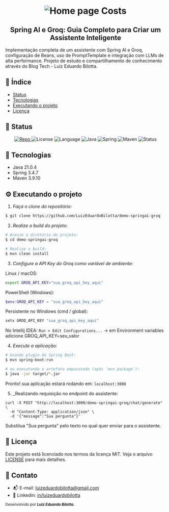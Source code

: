 <h1 align="center">
    <img src="https://i.imgur.com/SDlSy0P.png" alt="Home page Costs"/>
</h1>
<h2 align="center">Spring AI e Groq: Guia Completo para Criar um Assistente Inteligente</h2>
<p> 
  Implementação completa de um assistente com Spring AI e Groq, configuração de Beans, uso de PromptTemplate e integração com LLMs de alta performance. Projeto de estudo e compartilhamento de conhecimento através do Blog Tech - Luiz Eduardo Bilotta.
</p>

## :dart: Índice

- [Status](#status)
- [Tecnologias](#tecnologias)
- [Executando o projeto](#executando-o-projeto)
- [Licença](#licença)

## :game_die: Status

<p align="center">

 <a href="https://github.com/LuizEduardoBilotta/demo-springai-groq">
    <img src="https://img.shields.io/badge/Repo-demo--springai--groq-2b82c9?style=for-the-badge&logo=github" alt="Repo">
  </a>
  <img src="https://img.shields.io/badge/License-MIT-brightgreen?style=for-the-badge&logo=github" alt="License">
  <img src="https://img.shields.io/badge/Language-Java-007396?style=for-the-badge&logo=openjdk" alt="Language">
  <img src="https://img.shields.io/badge/Java-21-orange?style=for-the-badge&logo=java" alt="Java">
  <img src="https://img.shields.io/badge/Spring-3.4.7-6DB33F?style=for-the-badge&logo=spring" alt="Spring">
  <img src="https://img.shields.io/badge/Maven-3.9.10-007396?style=for-the-badge&logo=apachemaven" alt="Maven">
  <img src="https://img.shields.io/badge/Status-Study-blue?style=for-the-badge" alt="Status">
</p>

## :toolbox: Tecnologias

- Java 21.0.4
- Spring 3.4.7
- Maven 3.9.10

## :gear: Executando o projeto

1. _Faça o clone do repositório:_

```sh
$ git clone https://github.com/LuizEduardoBilotta/demo-springai-groq
```

2. _Realize o build do projeto:_

```sh
# Acesse o diretório do projeto:
$ cd demo-springai-groq

# Realize o build:
$ mvn clean install
```

3. _Configure a API Key do Groq como variável de ambiente:_

Linux / macOS:
```sh
export GROQ_API_KEY="sua_groq_api_key_aqui"
```

PowerShell (Windows):
```ps1
$env:GROQ_API_KEY = "sua_groq_api_key_aqui"
```

Persistente no Windows (cmd / global):
```cmd
setx GROQ_API_KEY "sua_groq_api_key_aqui"
```

No Intellij IDEA:
```Run > Edit Configurations...``` → em Environment variables adicione GROQ_API_KEY=seu_valor

4. _Execute a aplicação:_

```sh
# Usando plugin do Spring Boot:
$ mvn spring-boot:run

# ou executando o artefato empacotado (após `mvn package`):
$ java -jar target/*.jar
```
Pronto! sua aplicação estará rodando em: `localhost:3000`

5. _Realizando requisição no endpoint do assistente:
```curl
curl -X POST "http://localhost:3000/demo-springai-groq/chat/generate" \
  -H "Content-Type: application/json" \
  -d '{"message":"Sua pergunta"}'
```
Substitua "Sua pergunta" pelo texto no qual quer enviar para o assistente.

## :bookmark_tabs: Licença

Este projeto está licenciado nos termos da licença MIT. Veja o arquivo [LICENSE](./LICENSE) para mais detalhes.

## :jigsaw: Contato

- :mailbox_with_mail: E-mail: <a href="mailto:luizeduardobilotta@gmail.com">luizeduardobilotta@gmail.com</a>
- :pushpin: Linkedin: [in/luizeduardobilotta](https://www.linkedin.com/in/luizeduardobilotta)

<sup>Desenvolvido por <i><strong>Luiz Eduardo Bilotta.</i></strong></sup>
